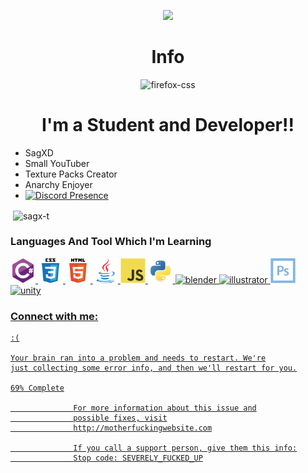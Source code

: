 <p align="center">

<img src="https://raw.githubusercontent.com/SagXD/SagXD/main/computer.gif" width="158px"/>

</p>

<h1 align="center">Info</h1>
<p align="center"> <img src="https://komarev.com/ghpvc/?username=sagxd&color=grey&style=flat" alt="firefox-css" /> </p>



<h1 align="center">I'm a Student and Developer!!</h1>


- SagXD
- Small YouTuber
- Texture Packs Creator
- Anarchy Enjoyer 
- [![Discord Presence](https://lanyard.cnrad.dev/api/1040622576159965204)](https://discord.com/users/1040622576159965204)

<p>&nbsp;<img align="center" src="https://github-readme-stats.vercel.app/api?username=sagxd&show_icons=true&locale=en&theme=tokyonight" alt="sagx-t" /></p>


<p align="left">
</p>

<h3 align="left">Languages And Tool Which I'm Learning</h3>
<p align="left"> <a href="https://www.w3schools.com/cs/" target="_blank" rel="noreferrer"> <img src="https://raw.githubusercontent.com/devicons/devicon/master/icons/csharp/csharp-original.svg" alt="csharp" width="40" height="40"/> </a> <a href="https://www.w3schools.com/css/" target="_blank" rel="noreferrer"> <img src="https://raw.githubusercontent.com/devicons/devicon/master/icons/css3/css3-original-wordmark.svg" alt="css3" width="40" height="40"/> </a> <a href="https://www.w3.org/html/" target="_blank" rel="noreferrer"> <img src="https://raw.githubusercontent.com/devicons/devicon/master/icons/html5/html5-original-wordmark.svg" alt="html5" width="40" height="40"/> </a> <a href="https://www.java.com" target="_blank" rel="noreferrer"> <img src="https://raw.githubusercontent.com/devicons/devicon/master/icons/java/java-original.svg" alt="java" width="40" height="40"/> </a> <a href="https://developer.mozilla.org/en-US/docs/Web/JavaScript" target="_blank" rel="noreferrer"> <img src="https://raw.githubusercontent.com/devicons/devicon/master/icons/javascript/javascript-original.svg" alt="javascript" width="40" height="40"/> </a> <a href="https://www.python.org" target="_blank" rel="noreferrer"> <img src="https://raw.githubusercontent.com/devicons/devicon/master/icons/python/python-original.svg" alt="python" width="40" height="40"/> </a> <a href="https://www.blender.org/" target="_blank" rel="noreferrer"> <img src="https://download.blender.org/branding/community/blender_community_badge_white.svg" alt="blender" width="40" height="40"/> </a> <a href="https://www.adobe.com/in/products/illustrator.html" target="_blank" rel="noreferrer"> <img src="https://www.vectorlogo.zone/logos/adobe_illustrator/adobe_illustrator-icon.svg" alt="illustrator" width="40" height="40"/> </a> <a href="https://www.photoshop.com/en" target="_blank" rel="noreferrer"> <img src="https://raw.githubusercontent.com/devicons/devicon/master/icons/photoshop/photoshop-line.svg" alt="photoshop" width="40" height="40"/> </a> <a href="https://unity.com/" target="_blank" rel="noreferrer"> <img src="https://www.vectorlogo.zone/logos/unity3d/unity3d-icon.svg" alt="unity" width="40" height="40"/> </p>


<h3 align="left">Connect with me:</h3>




```
:(

Your brain ran into a problem and needs to restart. We're
just collecting some error info, and then we'll restart for you.

69% Complete

              For more information about this issue and
              possible fixes, visit
              http://motherfuckingwebsite.com

              If you call a support person, give them this info:
              Stop code: SEVERELY_FUCKED_UP

```

